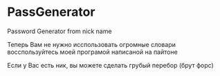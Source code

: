 # PassGenerator
Password Generator from nick name

Теперь Вам не нужно исспользовать огромные словари
восспользуйтесь моей програмой написаной на пайтоне 

Если у Вас есть ник, вы можете сделать грубый перебор (брут форс)
